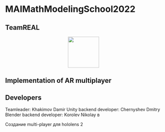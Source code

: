 # MAIMathModelingSchool2022

## TeamREAL
<div id="header" align="center">
  <img src="https://media.giphy.com/media/qrLGBBY9nqPqJyvtR6/giphy.gif" width="100"/>
</div>

## Implementation of AR multiplayer

## Developers
Teamleader: Khakimov Damir 
Unity backend developer: Chernyshev Dmitry
Blender backend developer: Korolev Nikolay
в

Создание multi-player для hololens 2
